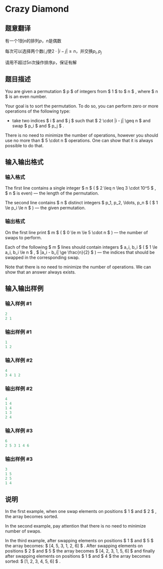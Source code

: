 # Crazy Diamond

## 题意翻译

有一个$1$到$n$的排列$p$，$n$是偶数

每次可以选择两个数$i,j$使$2\cdot|i-j|\ge n$，并交换$p_i,p_j$

请用不超过$5n$次操作排序$p$，保证有解

## 题目描述

You are given a permutation $ p $ of integers from $ 1 $ to $ n $ , where $ n $ is an even number.

Your goal is to sort the permutation. To do so, you can perform zero or more operations of the following type:

- take two indices $ i $ and $ j $ such that $ 2 \cdot |i - j| \geq n $ and swap $ p_i $ and $ p_j $ .

There is no need to minimize the number of operations, however you should use no more than $ 5 \cdot n $ operations. One can show that it is always possible to do that.

## 输入输出格式

### 输入格式

The first line contains a single integer $ n $ ( $ 2 \leq n \leq 3 \cdot 10^5 $ , $ n $ is even) — the length of the permutation.

The second line contains $ n $ distinct integers $ p_1, p_2, \ldots, p_n $ ( $ 1 \le p_i \le n $ ) — the given permutation.

### 输出格式

On the first line print $ m $ ( $ 0 \le m \le 5 \cdot n $ ) — the number of swaps to perform.

Each of the following $ m $ lines should contain integers $ a_i, b_i $ ( $ 1 \le a_i, b_i \le n $ , $ |a_i - b_i| \ge \frac{n}{2} $ ) — the indices that should be swapped in the corresponding swap.

Note that there is no need to minimize the number of operations. We can show that an answer always exists.

## 输入输出样例

### 输入样例 #1

```cpp
2
2 1

```
### 输出样例 #1

```cpp
1
1 2
```


### 输入样例 #2

```cpp
4
3 4 1 2

```
### 输出样例 #2

```cpp
4
1 4
1 4
1 3
2 4

```
### 输入样例 #3

```cpp
6
2 5 3 1 4 6

```
### 输出样例 #3

```cpp
3
1 5
2 5
1 4

```
## 说明

In the first example, when one swap elements on positions $ 1 $ and $ 2 $ , the array becomes sorted.

In the second example, pay attention that there is no need to minimize number of swaps.

In the third example, after swapping elements on positions $ 1 $ and $ 5 $ the array becomes: $ [4, 5, 3, 1, 2, 6] $ . After swapping elements on positions $ 2 $ and $ 5 $ the array becomes $ [4, 2, 3, 1, 5, 6] $ and finally after swapping elements on positions $ 1 $ and $ 4 $ the array becomes sorted: $ [1, 2, 3, 4, 5, 6] $ .


